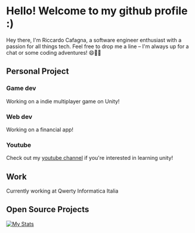 
# Hello! Welcome to my github profile :)

Hey there, I'm Riccardo Cafagna, a software engineer enthusiast with a passion for all things tech. Feel free to drop me a line – I'm always up for a chat or some coding adventures! 😄👨‍💻

## Personal Project

### Game dev

Working on a indie multiplayer game on Unity!

### Web dev

Working on a financial app!

### Youtube

Check out my [youtube channel](https://www.youtube.com/channel/UCKqy4wtdsh_TujZjR9GBF-A) if you're interested in learning unity!

## Work

Currently working at Qwerty Informatica Italia

## Open Source Projects

[![My Stats](https://awesome-github-stats.azurewebsites.net/user-stats/riccardocafa)](https://git.io/awesome-stats-card)

